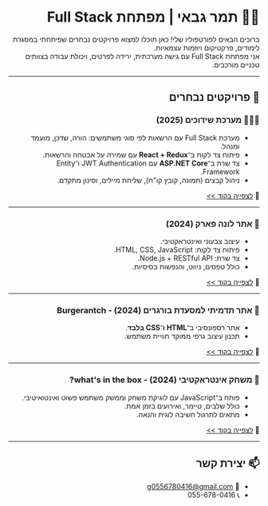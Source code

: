 <div dir="rtl">

# 👩‍💻 תמר גבאי | מפתחת Full Stack

ברוכים הבאים לפורטפוליו שלי! כאן תוכלו למצוא פרויקטים נבחרים שפיתחתי במסגרת לימודים, פרקטיקום ויוזמות עצמאיות.  
אני מפתחת Full Stack עם גישה מערכתית, ירידה לפרטים, ויכולת עבודה בצוותים טכניים מורכבים.

---

## 🚀 פרויקטים נבחרים

### 🧑‍🤝‍🧑 מערכת שידוכים (2025)
- מערכת Full Stack עם הרשאות לפי סוגי משתמשים: הורה, שדכן, מועמד ומנהל.
- פיתוח צד לקוח ב־**React + Redux** עם שמירה על אבטחה והרשאות.
- צד שרת ב־**ASP.NET Core** עם JWT Authentication ו־Entity Framework.
- ניהול קבצים (תמונה, קובץ קו"ח), שליחת מיילים, וסינון מתקדם.

🔗 [לצפייה בקוד >>](https://github.com/TamarGabay/matchmaking-app)

---

### 🎡 אתר לונה פארק (2024)
- עיצוב צבעוני ואינטראקטיבי.
- פיתוח צד לקוח: HTML, CSS, JavaScript.
- צד שרת: Node.js + RESTful API.
- כולל טפסים, ניווט, והנפשות בסיסיות.

🔗 [לצפייה בקוד >>](https://github.com/TamarGabay/luna-park-site)

---

### 🍔 אתר תדמיתי למסעדת בורגרים (2024) - Burgerantch 
- אתר רספונסיבי ב־**HTML ו־CSS בלבד**.
- תכנון עיצוב גרפי ממוקד חוויית משתמש.

🔗 [לצפייה בקוד >>](https://github.com/TamarGabay/burgernatch-website)

---

### 🎁 משחק אינטראקטיבי (2024) - what's in the box? 
- פותח ב־JavaScript עם לוגיקת משחק וממשק משתמש פשוט ואינטואיטיבי.
- כולל שלבים, טיימר, ואירועים בזמן אמת.
- מתאים לתרגול חשיבה לוגית והנאה.

🔗 [לצפייה בקוד >>](https://github.com/TamarGabay/whats-in-the-box)

---
## 📫 יצירת קשר
- 📧 g0556780416@gmail.com  
- 📞 055-678-0416

</div>
